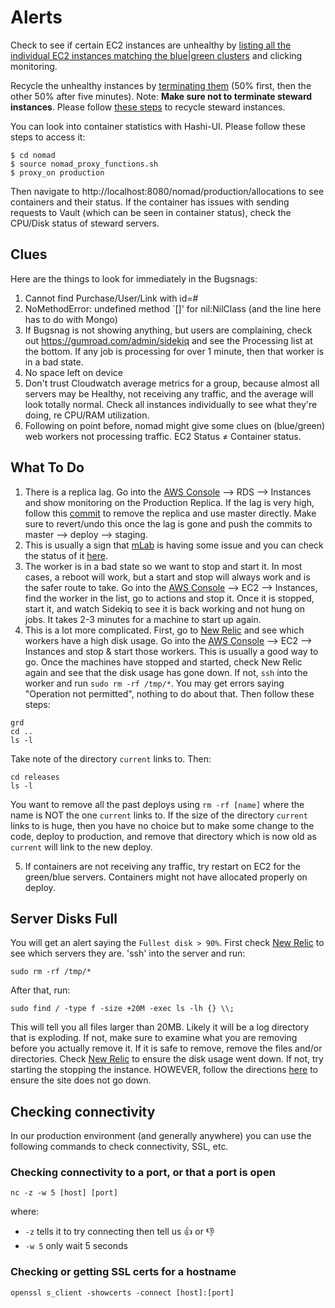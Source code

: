 # Alerts

Check to see if certain EC2 instances are unhealthy by [listing all the individual EC2 instances matching the blue|green clusters](https://console.aws.amazon.com/ec2/v2/home?region=us-east-1#Instances:search=blue%7Cgreen;sort=tag:Name) and clicking monitoring.

Recycle the unhealthy instances by [terminating them](https://console.aws.amazon.com/ec2/v2/home?region=us-east-1#Instances:sort=tag:Name) (50% first, then the other 50% after five minutes). Note: **Make sure not to terminate steward instances**. Please follow [these steps](https://github.com/gumroad/infrastructure/blob/master/docs/upgrading_stewards.md) to recycle steward instances.

You can look into container statistics with Hashi-UI. Please follow these steps to access it:

```
$ cd nomad
$ source nomad_proxy_functions.sh
$ proxy_on production
```

Then navigate to http://localhost:8080/nomad/production/allocations to see containers and their status. If the container has issues with sending requests to Vault (which can be seen in container status), check the CPU/Disk status of steward servers.

## Clues

Here are the things to look for immediately in the Bugsnags:

1. Cannot find Purchase/User/Link with id=#
2. NoMethodError: undefined method `[]' for nil:NilClass (and the line here has to do with Mongo)
3. If Bugsnag is not showing anything, but users are complaining, check out https://gumroad.com/admin/sidekiq and see the Processing list at the bottom. If any job is processing for over 1 minute, then that worker is in a bad state.
4. No space left on device
5. Don't trust Cloudwatch average metrics for a group, because almost all servers may be Healthy, not receiving any traffic, and the average will look totally normal. Check all instances individually to see what they're doing, re CPU/RAM utilization.
6. Following on point before, nomad might give some clues on (blue/green) web workers not processing traffic. EC2 Status ≠ Container status.

## What To Do

1. There is a replica lag. Go into the [AWS Console](https://<AWS_ACCOUNT_ID>.signin.aws.amazon.com/console) --> RDS --> Instances and show monitoring on the Production Replica. If the lag is very high, follow this [commit](https://github.com/gumroad/web/commit/14a50ecde5ee557be12fc14906d6b443cce9d352) to remove the replica and use master directly. Make sure to revert/undo this once the lag is gone and push the commits to master --> deploy --> staging.
2. This is usually a sign that [mLab](https://status.mlab.com/) is having some issue and you can check the status of it [here](https://status.compose.io/).
3. The worker is in a bad state so we want to stop and start it. In most cases, a reboot will work, but a start and stop will always work and is the safer route to take. Go into the [AWS Console](https://<AWS_ACCOUNT_ID>.signin.aws.amazon.com/console) --> EC2 --> Instances, find the worker in the list, go to actions and stop it. Once it is stopped, start it, and watch Sidekiq to see it is back working and not hung on jobs. It takes 2-3 minutes for a machine to start up again.
4. This is a lot more complicated. First, go to [New Relic](https://rpm.newrelic.com/accounts/85918/servers) and see which workers have a high disk usage. Go into the [AWS Console](https://<AWS_ACCOUNT_ID>.signin.aws.amazon.com/console) --> EC2 --> Instances and stop & start those workers. This is usually a good way to go. Once the machines have stopped and started, check New Relic again and see that the disk usage has gone down. If not, `ssh` into the worker and run `sudo rm -rf /tmp/*`. You may get errors saying "Operation not permitted", nothing to do about that. Then follow these steps:

```
grd
cd ..
ls -l
```

Take note of the directory `current` links to. Then:

```
cd releases
ls -l
```

You want to remove all the past deploys using `rm -rf [name]` where the name is NOT the one `current` links to. If the size of the directory `current` links to is huge, then you have no choice but to make some change to the code, deploy to production, and remove that directory which is now old as `current` will link to the new deploy.

5. If containers are not receiving any traffic, try restart on EC2 for the green/blue servers. Containers might not have allocated properly on deploy.

## Server Disks Full

You will get an alert saying the `Fullest disk > 90%`. First check [New Relic](https://rpm.newrelic.com/accounts/85918/servers) to see which servers they are. 'ssh' into the server and run:

```
sudo rm -rf /tmp/*
```

After that, run:

```
sudo find / -type f -size +20M -exec ls -lh {} \\;
```

This will tell you all files larger than 20MB. Likely it will be a log directory that is exploding. If not, make sure to examine what you are removing before you actually remove it. If it is safe to remove, remove the files and/or directories. Check [New Relic](https://rpm.newrelic.com/accounts/85918/servers) to ensure the disk usage went down. If not, try starting the stopping the instance. HOWEVER, follow the directions [here](https://github.com/gumroad/web/wiki/Upgrading-AWS-instances#how-to-run-the-rolling-upgrade-on-production) to ensure the site does not go down.

## Checking connectivity

In our production environment (and generally anywhere) you can use the following commands to check connectivity, SSL, etc.

### Checking connectivity to a port, or that a port is open

```
nc -z -w 5 [host] [port]
```

where:

- `-z` tells it to try connecting then tell us :+1: or :-1:
- `-w 5` only wait 5 seconds

### Checking or getting SSL certs for a hostname

```
openssl s_client -showcerts -connect [host]:[port]
```
